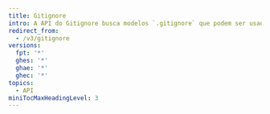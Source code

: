 ```yaml
---
title: Gitignore
intro: A API do Gitignore busca modelos `.gitignore` que podem ser usados para ignorar arquivos e diretórios.
redirect_from:
  - /v3/gitignore
versions:
  fpt: '*'
  ghes: '*'
  ghae: '*'
  ghec: '*'
topics:
  - API
miniTocMaxHeadingLevel: 3
---
```


<!--
  Operations are automatically generated. Markdown for this page is located in data/reusables/rest-reference/gitignore
-->
